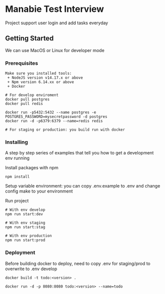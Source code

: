 # Manabie Test Interview

Project support user login and add tasks everyday

## Getting Started

We can use MacOS or Linux for developer mode

### Prerequisites
```
Make sure you installed tools: 
 + NodeJS version v14.17.x or above
 + Npm version 6.14.xx or above
 + Docker

# For develop enviroment
docker pull postgres
docker pull redis

docker run -p5432:5432 --name postgres -e POSTGRES_PASSWORD=mysecretpassword -d postgres
docker run -d -p6379:6379 --name=redis redis

# For staging or production: you build run with docker
```

### Installing
A step by step series of examples that tell you how to get a development env running

Install packages with npm

```
npm install
```

Setup variable environment: you can copy .env.example to .env and change config make to your environment

Run project
```shell
# With env develop
npm run start:dev

# With env staging
npm run start:stag

# With env production
npm run start:prod
```

### Deployment
Before building docker to deploy, need to copy .env for staging/prod to overwrite to .env develop

```shell
docker build -t todo:<version> .

docker run -d -p 8080:8080 todo:<version> --name=todo
```